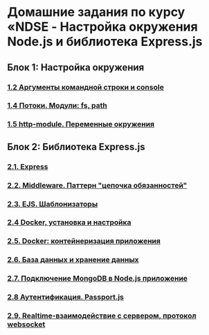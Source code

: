 # Домашние задания по курсу «NDSE - Настройка окружения Node.js и библиотека Express.js

## Блок 1: Настройка окружения
### [1.2 Аргументы командной строки и console](002-console)
### [1.4 Потоки. Модули: fs, path](004-stream)
### [1.5 http-module. Переменные окружения](005-http)

## Блок 2: Библиотека Express.js
### [2.1. Express](ndse-library)
### [2.2. Middleware. Паттерн "цепочка обязанностей"](ndse-library)
### [2.3. EJS. Шаблонизаторы](ndse-library)
### [2.4 Docker, установка и настройка](009-docker)
### [2.5. Docker: контейнеризация приложения](ndse-library)
### [2.6. База данных и хранение данных](010-db)
### [2.7. Подключение MongoDB в Node.js приложение](ndse-library)
### [2.8 Аутентификация. Passport.js](ndse-library)
### [2.9. Realtime-взаимодействие с сервером, протокол websocket](ndse-library)
